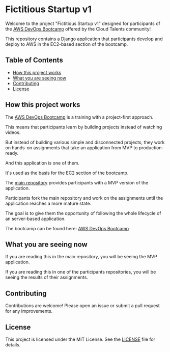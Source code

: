 # Fictitious Startup v1

Welcome to the project "Fictitious Startup v1" designed for participants of the [AWS DevOps Bootcamp](https://www.skool.com/cloudtalents/about) offered by the Cloud Talents community!

This repository contains a Django application that participants develop and deploy to AWS in the EC2-based section of the bootcamp.

## Table of Contents

- [How this project works](#how-this-project-works)
- [What you are seeing now](#what-you-are-seeing-now)
- [Contributing](#contributing)
- [License](#license)

## How this project works

The [AWS DevOps Bootcamp](https://www.skool.com/cloudtalents/about) is a training with a project-first approach.

This means that participants learn by building projects instead of watching videos.

But instead of building various simple and disconnected projects, they work on hands-on assignments that take an application from MVP to production-ready.

And this application is one of them.

It's used as the basis for the EC2 section of the bootcamp.

The [main repository](https://github.com/cloudtalents/fictitious-startup-v1) provides participants with a MVP version of the application.

Participants fork the main repository and work on the assignments until the application reaches a more mature state.

The goal is to give them the opportunity of following the whole lifecycle of an server-based application.

The bootcamp can be found here: [AWS DevOps Bootcamp](https://www.skool.com/cloudtalents/about)

## What you are seeing now

If you are reading this in the main repository, you will be seeing the MVP application.

If you are reading this in one of the participants repositories, you will be seeing the results of their assignments.

## Contributing

Contributions are welcome! Please open an issue or submit a pull request for any improvements.

## License

This project is licensed under the MIT License. See the [LICENSE](LICENSE) file for details.
